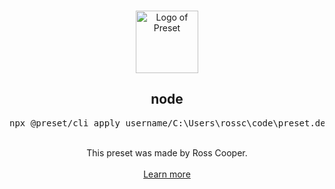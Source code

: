 <p align="center">
  <br />
  <a href="https://preset.dev">
    <img width="100" src="https://raw.githubusercontent.com/preset/preset/main/.github/assets/logo.svg" alt="Logo of Preset">
  </a>
  <br />
</p>

<h2 align="center">node</h2>
<pre><div align="center">npx @preset/cli apply username/C:\Users\rossc\code\preset.dev\node</div></pre>

<br />

<div align="center">
  This preset was made by Ross Cooper.
  <br />
  <br />
  <a href="https://preset.dev">Learn more</a>
</div>
